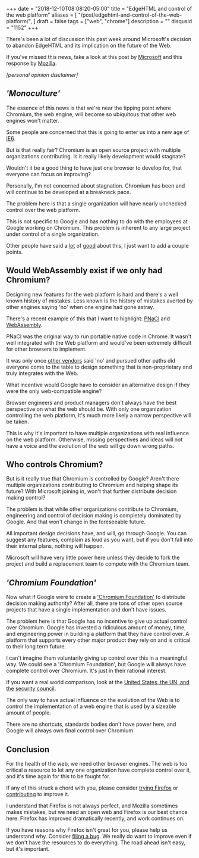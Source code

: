 +++
date = "2018-12-10T08:08:20-05:00"
title = "EdgeHTML and control of the web platform"
aliases = [
  "/post/edgehtml-and-control-of-the-web-platform/",
]
draft = false
tags = ["web", "chrome"]
description = ""
disqusid = "1152"
+++

There's been a lot of discussion this past week around Microsoft's decision to abandon EdgeHTML and its implication on the future of the Web.

If you've missed this news, take a look at this post by [Microsoft](https://blogs.windows.com/windowsexperience/2018/12/06/microsoft-edge-making-the-web-better-through-more-open-source-collaboration/) and this response by [Mozilla](https://blog.mozilla.org/blog/2018/12/06/goodbye-edge/).

<!--more-->

*[personal opinion disclaimer]*

## *'Monoculture'*

The essence of this news is that we're near the tipping point where Chromium, the web engine, will become so ubiquitous that other web engines won't matter.

Some people are concerned that this is going to enter us into a new age of [IE6](https://en.wikipedia.org/wiki/Internet_Explorer_6).

But is that really fair? Chromium is an open source project with multiple organizations contributing. Is it really likely development would stagnate?

Wouldn't it be a good thing to have just one browser to develop for, that everyone can focus on improving?

Personally, I'm not concerned about stagnation. Chromium has been and will continue to be developed at a breakneck pace.

The problem here is that a single organization will have nearly unchecked control over the web platform.

This is not specific to Google and has nothing to do with the employees at Google working on Chromium. This problem is inherent to any large project under control of a single organization.

Other people have said a [lot](https://robert.ocallahan.org/2014/08/choose-firefox-now-or-later-you-wont.html) of [good](https://twitter.com/annevk/status/1070259200381632513) about this, I just want to add a couple points.

## Would WebAssembly exist if we only had Chromium?

Designing new features for the web platform is hard and there's a well known history of mistakes. Less known is the history of mistakes averted by other engines saying 'no' when one engine had gone astray.

There's a recent example of this that I want to highlight: [PNaCl](https://en.wikipedia.org/wiki/Google_Native_Client) and [WebAssembly](https://webassembly.org/).

PNaCl was the original way to run portable native code in Chrome. It wasn't well integrated with the Web platform and would've been extremely difficult for other browsers to implement.

It was only once [other vendors](https://robert.ocallahan.org/2017/06/webassembly-mozilla-won.html) said 'no' and pursued other paths did everyone come to the table to design something that is non-proprietary and truly integrates with the Web.

What incentive would Google have to consider an alternative design if they were the only web-compatible engine?

Browser engineers and product managers don't always have the best perspective on what the web should be. With only one organization controlling the web platform, it's much more likely a narrow perspective will be taken.

This is why it's important to have multiple organizations with real influence on the web platform. Otherwise, missing perspectives and ideas will not have a voice and the evolution of the web will go down wrong paths.

## Who controls Chromium?

But is it really true that Chromium is controlled by Google? Aren't there multiple organizations contributing to Chromium and helping shape its future? With Microsoft joining in, won't that further distribute decision making control?

The problem is that while other organizations contribute to Chromium, engineering and control of decision making is completely dominated by Google. And that won't change in the foreseeable future.

All important design decisions have, and will, go through Google. You can suggest any features, complain as loud as you want, but if you don't fall into their internal plans, nothing will happen.

Microsoft will have very little power here unless they decide to fork the project and build a replacement team to compete with the Chromium team.

## *'Chromium Foundation'*

Now what if Google were to create a ['Chromium Foundation'](https://twitter.com/_richtr/status/1070275428437377024) to distribute decision making authority? After all, there are tons of other open source projects that have a single implementation and don't have issues.

The problem here is that Google has no incentive to give up actual control over Chromium. Google has invested a ridiculous amount of money, time, and engineering power in building a platform that they have control over. A platform that supports every other major product they rely on and is critical to their long term future.

I can't imagine them voluntarily giving up control over this in a meaningful way. We could see a 'Chromium Foundation', but Google will always have complete control over Chromium. It's just in their rational interest.

If you want a real world comparison, look at the [United States, the UN, and the security council](https://en.wikipedia.org/wiki/United_Nations_Security_Council_veto_power).

The only way to have actual influence on the evolution of the Web is to control the implementation of a web engine that is used by a sizeable amount of people.

There are no shortcuts, standards bodies don't have power here, and Google will always own final control over Chromium.

## Conclusion

For the health of the web, we need other browser engines. The web is too critical a resource to let any one organization have complete control over it, and it's time again for this to be fought for.

If any of this struck a chord with you, please consider [trying Firefox](https://www.mozilla.org/en-US/firefox/fights-for-you/) or [contributing](https://developer.mozilla.org/en-US/docs/Mozilla/Developer_guide/Introduction) to improve it.

I understand that Firefox is not always perfect, and Mozilla sometimes makes mistakes, but we need an open web and Firefox is our best chance here. Firefox has improved dramatically recently, and work continues on.

If you have reasons why Firefox isn't great for you, please help us understand why. Consider [filing a bug](https://bugzilla.mozilla.org/). We really do want to improve even if we don't have the resources to do everything. The road ahead isn't easy, but it's important.
